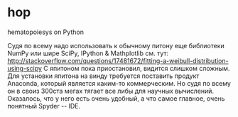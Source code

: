 hop
===

hematopoiesys on Python

Судя по всему надо использовать к обычному питону еще библиотеки NumPy или шире SciPy, IPython & Mathplotlib
см. тут: http://stackoverflow.com/questions/17481672/fitting-a-weibull-distribution-using-scipy
С япитоном пока приостановил, видится слишком сложным. Для установки япитона на винду требуется поставить продукт Anaconda, который является каким-то коммерческим. Но судя по всему он в своиз 300ста мегах тягает все либы для научных вычислений.
Оказалось, что у него есть очень удобный, а что самое главное, очень понятный Spyder -- IDE.

